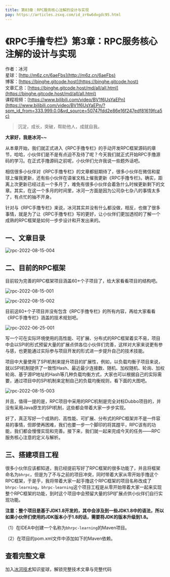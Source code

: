 ```yaml
---
title: 第03章：RPC服务核心注解的设计与实现
pay: https://articles.zsxq.com/id_zr6w6dvgdc95.html
---
```


# 《RPC手撸专栏》第3章：RPC服务核心注解的设计与实现

作者：冰河
<br/>星球：[http://m6z.cn/6aeFbs](http://m6z.cn/6aeFbs)
<br/>博客：[https://binghe.gitcode.host](https://binghe.gitcode.host)
<br/>文章汇总：[https://binghe.gitcode.host/md/all/all.html](https://binghe.gitcode.host/md/all/all.html)
<br/>课程视频：[https://www.bilibili.com/video/BV1f6UsYaEPn](https://www.bilibili.com/video/BV1f6UsYaEPn/?spm_id_from=333.999.0.0&vd_source=50747fdd2e86e16f247edf81619fca5c)

> 沉淀，成长，突破，帮助他人，成就自我。

**大家好，我是冰河~~**

从本章开始，我们就正式进入《RPC手撸专栏》的手动开发RPC框架源码的章节，哈哈，小伙伴们是不是有点迫不及待了呢？今天我们就正式开始RPC手撸源码的学习。在正式手撸源码之前呢，小伙伴们允许我说一些题外话吧。

相信很多小伙伴对《RPC手撸专栏》的文章都挺期待了，很多小伙伴在微信和星球上催我更新，还有些小伙伴在语雀文档上催我更新《RPC手撸专栏》。确实，距离上次更新已经过去一个多月了，难免有很多小伙伴会着急什么时候更新剩下的文章。其实，在这一个多月的时间里，冰河一方面是因为公司杂七杂八的事情太多了，有点忙的抽不开身。

针对与《RPC手撸专栏》来说，冰河其实并没有什么都没做，相反，也做了很多事情，就是为了让《RPC手撸专栏》写的更好，让小伙伴们更加透彻的了解一个成熟的RPC框架是如何一步步设计和开发出来的。

## 一、文章目录

![rpc-2022-08-15-004](https://binghe.gitcode.host/assets/images/middleware/rpc/rpc-2022-08-15-004.png)

## 二、目前的RPC框架

目前较为完善的RPC框架项目涵盖60+个子项目了，给大家看看项目的结构吧。

![rpc-2022-08-15-001](https://binghe.gitcode.host/assets/images/middleware/rpc/rpc-2022-08-15-001.png)

![rpc-2022-08-15-002](https://binghe.gitcode.host/assets/images/middleware/rpc/rpc-2022-08-15-002.png)

目前这60+个子项目并没有包含《RPC手撸专栏》的所有内容，再给大家看看《RPC手撸专栏》涵盖的技术规划吧。

![rpc-2022-06-25-001](https://binghe.gitcode.host/assets/images/middleware/rpc/rpc-2022-06-25-001.png)

写一个可在实际环境使用的高性能、可扩展、分布式的RPC框架着实不易，项目中会以SPI的形式预留大量的扩展点供各位小伙伴们完善，这样对大家来说更有参与感，也更能通过实际参与项目开发的形式进一步提升自己的技术技能。

项目中大量使用了SPI机制来提升项目的扩展性，例如，以负载均衡子项目来说，就以SPI机制提供了一致性Hash、最近最少连接数、随机、加权随机、轮询、加权轮询、基于源IP地址的Hash等几种负载均衡方式，大家也可以根据自己的实际需要，通过项目中的SPI机制来定制自己的负载均衡规则，看下面的大图吧。

![rpc-2022-08-15-003](https://binghe.gitcode.host/assets/images/middleware/rpc/rpc-2022-08-15-003.png)

并且，值得一提的是，RPC项目中采用的RPC机制是完全对标Dubbo项目的，并没有采用Java原生的SPI机制，这些都会带着大家一步步实现。

好了，真正写好一个成熟的、高性能、可扩展、分布式的RPC框架并不是一件容易的事情，但即使再困难，我们也要一步一个脚印的将其蹚平，RPC该有的功能，我们都会慢慢实现和完善。接下来，我们就一起来完成今天的任务——RPC服务核心注意的定义与解析。

## 三、搭建项目工程

很多小伙伴应该都知道，我已经提前写好了RPC框架的很多功能了，并且将框架命名为`bhrpc`，但是为了不与之前的项目冲突，同时带着大家从零开始手撸这个RPC框架，于是乎，我将带着大家一起手撸这个RPC框架的项目名称改成了`bhrpc-learning`，`bhrpc-learning`这个项目工程是从零开始带着大家一起来实现整个RPC框架的功能，到时这个项目中会预留大量的SPI扩展点供小伙伴们自行实现功能。

**注意：整个项目是基于JDK1.8开发的，其中会涉及到一些JDK1.8中的语法，所以如果小伙伴们使用的JDK版本小于1.8的话，需要将JDK的版本升级到1.8。**

（1）在IDEA中创建一个名称为`bhrpc-learning`的Maven项目。

（2）在项目的pom.xml文件中添加如下的Maven依赖。

## 查看完整文章

加入[冰河技术](http://m6z.cn/6aeFbs)知识星球，解锁完整技术文章与完整代码
